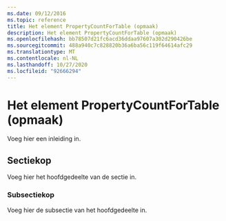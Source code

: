 ```yaml
---
ms.date: 09/12/2016
ms.topic: reference
title: Het element PropertyCountForTable (opmaak)
description: Het element PropertyCountForTable (opmaak)
ms.openlocfilehash: bb78507d21fc6acd36ddaa97607a302d290426be
ms.sourcegitcommit: 488a940c7c828820b36a6ba56c119f64614afc29
ms.translationtype: MT
ms.contentlocale: nl-NL
ms.lasthandoff: 10/27/2020
ms.locfileid: "92666294"
---
```

# <a name="propertycountfortable-element-format"></a>Het element PropertyCountForTable (opmaak)

Voeg hier een inleiding in.

## <a name="section-heading"></a>Sectiekop

Voeg hier het hoofdgedeelte van de sectie in.

### <a name="subsection-heading"></a>Subsectiekop

Voeg hier de subsectie van het hoofdgedeelte in.
